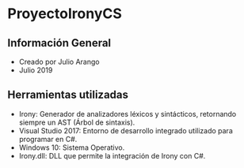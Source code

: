 # ProyectoIronyCS

## Información General
- Creado por Julio Arango
- Julio 2019

## Herramientas utilizadas
- Irony: Generador de analizadores léxicos y sintácticos, retornando siempre
un AST (Árbol de sintaxis).
- Visual Studio 2017: Entorno de desarrollo integrado utilizado para
programar en C#.
- Windows 10: Sistema Operativo.
- Irony.dll: DLL que permite la integración de Irony con C#.
